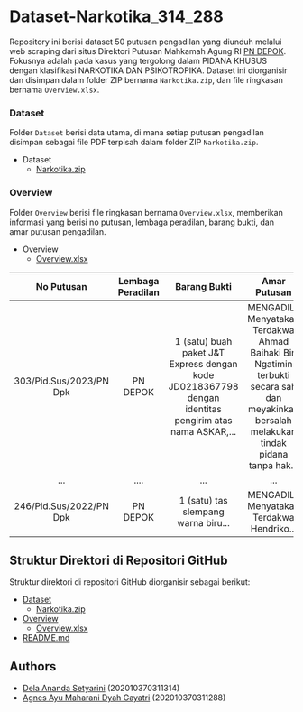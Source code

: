 # Dataset-Narkotika_314_288

Repository ini berisi dataset 50 putusan pengadilan yang diunduh melalui web scraping dari situs Direktori Putusan Mahkamah Agung RI [PN DEPOK](https://putusan3.mahkamahagung.go.id/search.html?q=&court=477292PN34++++++++++++++++++++++&t_reg=&t_upl=&t_pr=&jenis_doc=putusan&jd=AMAR_LAINNYA&tp=0&cat=3c40e48bbab311301a21c445b3c7fe57). Fokusnya adalah pada kasus yang tergolong dalam PIDANA KHUSUS dengan klasifikasi NARKOTIKA DAN PSIKOTROPIKA. Dataset ini diorganisir dan disimpan dalam folder ZIP bernama `Narkotika.zip`, dan file ringkasan bernama `Overview.xlsx`.

### **Dataset**

Folder `Dataset` berisi data utama, di mana setiap putusan pengadilan disimpan sebagai file PDF terpisah dalam folder ZIP `Narkotika.zip`.

- Dataset
  - [Narkotika.zip](https://github.com/delananda30/Dataset-Putusan-Pidana-Khusus/tree/main/Dataset) 

### **Overview**

Folder `Overview` berisi file ringkasan bernama `Overview.xlsx`, memberikan informasi yang berisi no putusan, lembaga peradilan, barang bukti, dan amar putusan pengadilan.

- Overview
  - [Overview.xlsx](https://github.com/delananda30/Dataset-Putusan-Pidana-Khusus/blob/main/Overview/Overview.xlsx)


| No Putusan              | Lembaga Peradilan | Barang Bukti                          | Amar Putusan                             |
| :----------------------: | :----------------: | :-----------------------------------: | :--------------------------------------: |
| 303/Pid.Sus/2023/PN Dpk | PN DEPOK           | 1 (satu) buah paket J&T Express dengan kode JD0218367798 dengan identitas pengirim atas nama ASKAR,...   | MENGADILI: Menyatakan Terdakwa Ahmad Baihaki Bin Ngatimin terbukti secara sah dan meyakinkan bersalah melakukan tindak pidana tanpa hak... |
| ...                     | ....               | ...                                   | ...                                      |
| 246/Pid.Sus/2022/PN Dpk | PN DEPOK           | 1 (satu) tas slempang warna biru...  | MENGADILI: Menyatakan Terdakwa Hendriko...|

## **Struktur Direktori di Repositori GitHub**

Struktur direktori di repositori GitHub diorganisir sebagai berikut:

- [Dataset](https://github.com/delananda30/Dataset-Putusan-Pidana-Khusus/tree/main/Dataset)
  - [Narkotika.zip](https://github.com/delananda30/Dataset-Putusan-Pidana-Khusus/tree/main/Dataset)
- [Overview](https://github.com/delananda30/Dataset-Putusan-Pidana-Khusus/tree/main/Overview)
  - [Overview.xlsx](https://github.com/delananda30/Dataset-Putusan-Pidana-Khusus/blob/main/Overview/Overview.xlsx)
- [README.md](https://github.com/delananda30/Dataset-Putusan-Pidana-Khusus/blob/main/README.md)

## Authors
- [Dela Ananda Setyarini](https://github.com/Agnesayu12) (202010370311314)
- [Agnes Ayu Maharani Dyah Gayatri](https://github.com/Agnesayu12) (202010370311288)

